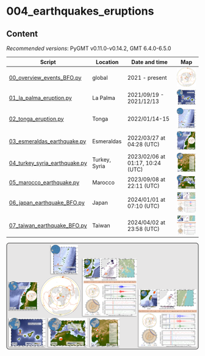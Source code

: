 # 004_earthquakes_eruptions

## Content

_Recommended versions_: PyGMT v0.11.0-v0.14.2, GMT 6.4.0-6.5.0


| Script | Location | Date and time | Map |
| --- | --- | --- | --- |
| [00_overview_events_BFO.py](https://github.com/yvonnefroehlich/gmt-pygmt-plotting/blob/reorganize-eqs-erupt/004_earthquakes_eruptions/00_overview_events_BFO.py)          | global                | 2021 - present                       | <img src="https://github.com/yvonnefroehlich/gmt-pygmt-plotting/raw/reorganize-eqs-erupt/004_earthquakes_eruptions/02_out_figs/00_overview_events_BFO.png" width="80"> |
| [01_la_palma_eruption.py](https://github.com/yvonnefroehlich/gmt-pygmt-plotting/blob/reorganize-eqs-erupt/004_earthquakes_eruptions/01_la_palma_eruption.py)              | La Palma              | 2021/09/19 - 2021/12/13              | <img src="https://github.com/yvonnefroehlich/gmt-pygmt-plotting/raw/reorganize-eqs-erupt/004_earthquakes_eruptions/02_out_figs/01_la_palma_eruption.png" width="80"> |
| [02_tonga_eruption.py](https://github.com/yvonnefroehlich/gmt-pygmt-plotting/blob/reorganize-eqs-erupt/004_earthquakes_eruptions/02_tonga_eruption.py)                    | Tonga                 | 2022/01/14-15                        | <img src="https://github.com/yvonnefroehlich/gmt-pygmt-plotting/raw/reorganize-eqs-erupt/004_earthquakes_eruptions/02_out_figs/02_tonga_eruption.png" width="80"> |
| [03_esmeraldas_earthquake.py](https://github.com/yvonnefroehlich/gmt-pygmt-plotting/blob/reorganize-eqs-erupt/004_earthquakes_eruptions/03_esmeraldas_earthquake.py)      | Esmeraldas            | 2022/03/27 at 04:28 (UTC)            | <img src="https://github.com/yvonnefroehlich/gmt-pygmt-plotting/raw/reorganize-eqs-erupt/004_earthquakes_eruptions/02_out_figs/03_esmeraldas_earthquake.png" width="80"> |
| [04_turkey_syria_earthquake.py](https://github.com/yvonnefroehlich/gmt-pygmt-plotting/blob/reorganize-eqs-erupt/004_earthquakes_eruptions/04_turkey_syria_earthquake.py)  | Turkey, Syria         | 2023/02/06 at 01:17, 10:24 (UTC)     | <img src="https://github.com/yvonnefroehlich/gmt-pygmt-plotting/raw/reorganize-eqs-erupt/004_earthquakes_eruptions/02_out_figs/04_turkey_syria_earthquake.png" width="80"> |
| [05_marocco_earthquake.py](https://github.com/yvonnefroehlich/gmt-pygmt-plotting/blob/reorganize-eqs-erupt/004_earthquakes_eruptions/04_turkey_syria_earthquake.py)       | Marocco               | 2023/09/08 at 22:11 (UTC)            | <img src="https://github.com/yvonnefroehlich/gmt-pygmt-plotting/raw/reorganize-eqs-erupt/004_earthquakes_eruptions/02_out_figs/05_marocco_earthquake.png" width="80"> |
| [06_japan_earthquake_BFO.py](https://github.com/yvonnefroehlich/gmt-pygmt-plotting/blob/reorganize-eqs-erupt/004_earthquakes_eruptions/06_japan_earthquake_BFO.py)        | Japan                 | 2024/01/01 at 07:10 (UTC)            | <img src="https://github.com/yvonnefroehlich/gmt-pygmt-plotting/raw/reorganize-eqs-erupt/004_earthquakes_eruptions/02_out_figs/06_japan_earthquake_BFO.png" width="150"> |
| [07_taiwan_earthquake_BFO.py](https://github.com/yvonnefroehlich/gmt-pygmt-plotting/blob/reorganize-eqs-erupt/004_earthquakes_eruptions/07_taiwan_earthquake_BFO.py)      | Taiwan                | 2024/04/02 at 23:58 (UTC)            | <img src="https://github.com/yvonnefroehlich/gmt-pygmt-plotting/raw/reorganize-eqs-erupt/004_earthquakes_eruptions/02_out_figs/07_taiwan_earthquake_BFO.png" width="150"> |

![](https://github.com/yvonnefroehlich/gmt-pygmt-plotting/raw/main/_images/github_maps_readme_004events.png)
